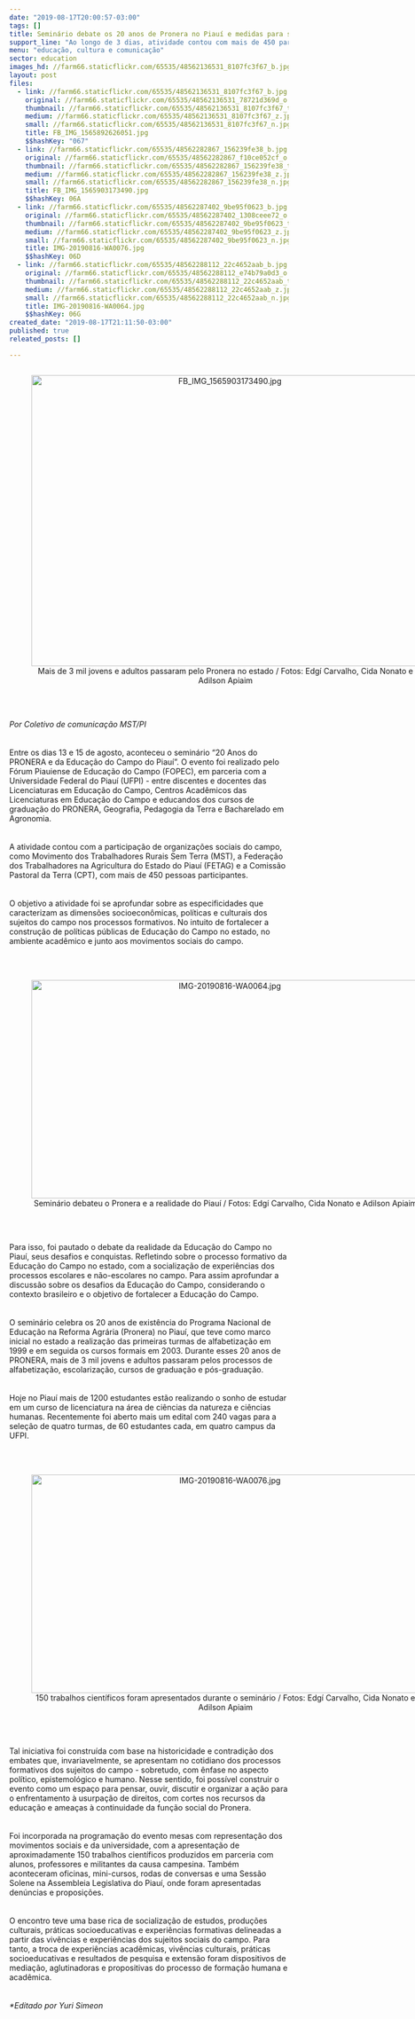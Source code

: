 ```yaml
---
date: "2019-08-17T20:00:57-03:00"
tags: []
title: Seminário debate os 20 anos de Pronera no Piauí e medidas para sua continuidade
support_line: "Ao longo de 3 dias, atividade contou com mais de 450 participantes da universidade e de movimentos sociais."
menu: "educação, cultura e comunicação"
sector: education
images_hd: //farm66.staticflickr.com/65535/48562136531_8107fc3f67_b.jpg
layout: post
files:
  - link: //farm66.staticflickr.com/65535/48562136531_8107fc3f67_b.jpg
    original: //farm66.staticflickr.com/65535/48562136531_78721d369d_o.jpg
    thumbnail: //farm66.staticflickr.com/65535/48562136531_8107fc3f67_t.jpg
    medium: //farm66.staticflickr.com/65535/48562136531_8107fc3f67_z.jpg
    small: //farm66.staticflickr.com/65535/48562136531_8107fc3f67_n.jpg
    title: FB_IMG_1565892626051.jpg
    $$hashKey: "067"
  - link: //farm66.staticflickr.com/65535/48562282867_156239fe38_b.jpg
    original: //farm66.staticflickr.com/65535/48562282867_f10ce052cf_o.jpg
    thumbnail: //farm66.staticflickr.com/65535/48562282867_156239fe38_t.jpg
    medium: //farm66.staticflickr.com/65535/48562282867_156239fe38_z.jpg
    small: //farm66.staticflickr.com/65535/48562282867_156239fe38_n.jpg
    title: FB_IMG_1565903173490.jpg
    $$hashKey: 06A
  - link: //farm66.staticflickr.com/65535/48562287402_9be95f0623_b.jpg
    original: //farm66.staticflickr.com/65535/48562287402_1308ceee72_o.jpg
    thumbnail: //farm66.staticflickr.com/65535/48562287402_9be95f0623_t.jpg
    medium: //farm66.staticflickr.com/65535/48562287402_9be95f0623_z.jpg
    small: //farm66.staticflickr.com/65535/48562287402_9be95f0623_n.jpg
    title: IMG-20190816-WA0076.jpg
    $$hashKey: 06D
  - link: //farm66.staticflickr.com/65535/48562288112_22c4652aab_b.jpg
    original: //farm66.staticflickr.com/65535/48562288112_e74b79a0d3_o.jpg
    thumbnail: //farm66.staticflickr.com/65535/48562288112_22c4652aab_t.jpg
    medium: //farm66.staticflickr.com/65535/48562288112_22c4652aab_z.jpg
    small: //farm66.staticflickr.com/65535/48562288112_22c4652aab_n.jpg
    title: IMG-20190816-WA0064.jpg
    $$hashKey: 06G
created_date: "2019-08-17T21:11:50-03:00"
published: true
releated_posts: []

---
```

<div style="text-align:center">
<figure class="image" style="display:inline-block"><img alt="FB_IMG_1565903173490.jpg" height="525" src="//farm66.staticflickr.com/65535/48562282867_156239fe38_b.jpg" width="700" />
<figcaption>Mais de 3 mil jovens e adultos passaram pelo Pronera no estado / Fotos: Edg&iacute; Carvalho, Cida Nonato e Adilson Apiaim</figcaption>
</figure>
</div>

<p><br />
<br />
<em>Por Coletivo de comunica&ccedil;&atilde;o MST/PI</em><br />
<br />
<br />
Entre os dias 13 e 15 de agosto, aconteceu o semin&aacute;rio&nbsp;&ldquo;20 Anos do PRONERA e da Educa&ccedil;&atilde;o do Campo do Piau&iacute;&rdquo;. O evento foi realizado pelo F&oacute;rum Piauiense de Educa&ccedil;&atilde;o do Campo (FOPEC), em parceria com a Universidade Federal do Piau&iacute; (UFPI) - entre discentes e docentes das Licenciaturas em Educa&ccedil;&atilde;o do Campo, Centros Acad&ecirc;micos das Licenciaturas&nbsp;em Educa&ccedil;&atilde;o do Campo e&nbsp;educandos dos cursos de gradua&ccedil;&atilde;o do PRONERA,&nbsp;Geografia, Pedagogia da Terra e Bacharelado em Agronomia.&nbsp;<br />
<br />
<br />
A atividade contou com a participa&ccedil;&atilde;o de organiza&ccedil;&otilde;es sociais do campo, como&nbsp;Movimento dos Trabalhadores Rurais Sem Terra (MST), a Federa&ccedil;&atilde;o dos Trabalhadores na Agricultura do Estado do Piau&iacute;&nbsp;(FETAG) e a Comiss&atilde;o Pastoral da Terra (CPT), com mais de 450 pessoas participantes.<br />
<br />
<br />
O&nbsp;objetivo a atividade foi&nbsp;se aprofundar sobre as&nbsp;especificidades que caracterizam&nbsp;as dimens&otilde;es socioecon&ocirc;micas, pol&iacute;ticas e culturais dos sujeitos do campo nos processos formativos. No intuito&nbsp;de fortalecer a constru&ccedil;&atilde;o de pol&iacute;ticas p&uacute;blicas de Educa&ccedil;&atilde;o do Campo no estado, no ambiente acad&ecirc;mico e junto&nbsp;aos movimentos sociais do campo.&nbsp;<br />
<br />
&nbsp;</p>

<div style="text-align:center">
<figure class="image" style="display:inline-block"><img alt="IMG-20190816-WA0064.jpg" height="394" src="//farm66.staticflickr.com/65535/48562288112_22c4652aab_b.jpg" width="700" />
<figcaption>Semin&aacute;rio debateu o Pronera e a realidade do Piau&iacute; / Fotos: Edg&iacute; Carvalho, Cida Nonato e Adilson Apiaim</figcaption>
</figure>
</div>

<p><br />
<br />
Para isso, foi pautado o debate&nbsp;da&nbsp;realidade da Educa&ccedil;&atilde;o do Campo no Piau&iacute;, seus&nbsp;desafios e conquistas. Refletindo&nbsp;sobre o processo formativo da Educa&ccedil;&atilde;o do Campo no estado,&nbsp;com a socializa&ccedil;&atilde;o de&nbsp;experi&ecirc;ncias dos processos escolares e n&atilde;o-escolares no campo. Para assim aprofundar&nbsp;a discuss&atilde;o sobre os desafios da Educa&ccedil;&atilde;o do Campo,&nbsp;considerando o contexto brasileiro e o objetivo de fortalecer&nbsp;a Educa&ccedil;&atilde;o do Campo.<br />
<br />
<br />
O semin&aacute;rio celebra os&nbsp;20 anos de exist&ecirc;ncia do Programa Nacional de Educa&ccedil;&atilde;o na Reforma Agr&aacute;ria (Pronera)&nbsp;no Piau&iacute;, que teve como&nbsp;marco inicial no estado a realiza&ccedil;&atilde;o das primeiras turmas de alfabetiza&ccedil;&atilde;o em<br />
1999 e em seguida os cursos formais em 2003. Durante esses 20 anos de PRONERA, mais de 3 mil jovens e adultos passaram pelos processos de alfabetiza&ccedil;&atilde;o, escolariza&ccedil;&atilde;o, cursos de gradua&ccedil;&atilde;o e p&oacute;s-gradua&ccedil;&atilde;o.<br />
<br />
<br />
Hoje no Piau&iacute; mais de 1200 estudantes est&atilde;o realizando o sonho&nbsp;de estudar em um curso de licenciatura na &aacute;rea de ci&ecirc;ncias da natureza e ci&ecirc;ncias humanas. Recentemente foi aberto mais um edital com 240 vagas para a sele&ccedil;&atilde;o de quatro turmas, de 60 estudantes cada, em quatro campus da UFPI.<br />
<br />
&nbsp;</p>

<div style="text-align:center">
<figure class="image" style="display:inline-block"><img alt="IMG-20190816-WA0076.jpg" height="394" src="//farm66.staticflickr.com/65535/48562287402_9be95f0623_b.jpg" width="700" />
<figcaption>150 trabalhos cient&iacute;ficos foram apresentados durante o semin&aacute;rio / Fotos: Edg&iacute; Carvalho, Cida Nonato e Adilson Apiaim</figcaption>
</figure>
</div>

<p><br />
<br />
Tal iniciativa foi constru&iacute;da com base na historicidade e contradi&ccedil;&atilde;o dos embates que, invariavelmente, se apresentam no cotidiano dos processos formativos dos sujeitos do campo - sobretudo, com &ecirc;nfase no aspecto pol&iacute;tico, epistemol&oacute;gico e humano. Nesse sentido, foi poss&iacute;vel construir&nbsp;o evento como um espa&ccedil;o para pensar, ouvir, discutir e organizar&nbsp;a&nbsp;a&ccedil;&atilde;o para o enfrentamento &agrave; usurpa&ccedil;&atilde;o de direitos, com cortes nos recursos da educa&ccedil;&atilde;o e amea&ccedil;as &agrave; continuidade da fun&ccedil;&atilde;o social do Pronera.<br />
<br />
<br />
Foi incorporada na programa&ccedil;&atilde;o do evento mesas com representa&ccedil;&atilde;o dos movimentos sociais e da universidade, com a apresenta&ccedil;&atilde;o de aproximadamente 150 trabalhos cient&iacute;ficos produzidos em parceria com alunos, professores e militantes da causa campesina. Tamb&eacute;m aconteceram oficinas, mini-cursos, rodas de conversas e uma Sess&atilde;o Solene na Assembleia Legislativa do Piau&iacute;, onde foram apresentadas den&uacute;ncias e proposi&ccedil;&otilde;es.<br />
<br />
<br />
O encontro teve uma base rica de socializa&ccedil;&atilde;o de estudos, produ&ccedil;&otilde;es culturais, pr&aacute;ticas socioeducativas e experi&ecirc;ncias formativas delineadas a partir das viv&ecirc;ncias e experi&ecirc;ncias dos sujeitos sociais do campo. Para tanto, a troca de experi&ecirc;ncias acad&ecirc;micas, viv&ecirc;ncias culturais, pr&aacute;ticas socioeducativas e resultados de pesquisa e extens&atilde;o foram dispositivos de media&ccedil;&atilde;o, aglutinadoras e propositivas do processo de forma&ccedil;&atilde;o humana e acad&ecirc;mica.<br />
<br />
<br />
<em>*Editado por Yuri Simeon</em></p>
